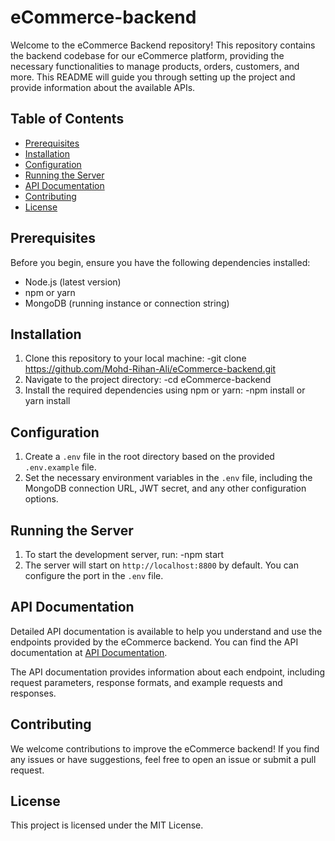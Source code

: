 # eCommerce-backend

Welcome to the eCommerce Backend repository! This repository contains the backend codebase for our eCommerce platform, providing the necessary functionalities to manage products, orders, customers, and more. This README will guide you through setting up the project and provide information about the available APIs.

## Table of Contents
- [Prerequisites](#prerequisites)
- [Installation](#installation)
- [Configuration](#configuration)
- [Running the Server](#running-the-server)
- [API Documentation](#api-documentation)
- [Contributing](#contributing)
- [License](#license)

## Prerequisites
Before you begin, ensure you have the following dependencies installed:
- Node.js (latest version)
- npm or yarn
- MongoDB (running instance or connection string)

## Installation
1. Clone this repository to your local machine:
-git clone https://github.com/Mohd-Rihan-Ali/eCommerce-backend.git
2. Navigate to the project directory:
-cd eCommerce-backend
3. Install the required dependencies using npm or yarn:
-npm install or yarn install

## Configuration
1. Create a `.env` file in the root directory based on the provided `.env.example` file.
2. Set the necessary environment variables in the `.env` file, including the MongoDB connection URL, JWT secret, and any other configuration options.

## Running the Server
1. To start the development server, run:
-npm start
2. The server will start on `http://localhost:8800` by default. You can configure the port in the `.env` file.

## API Documentation
Detailed API documentation is available to help you understand and use the endpoints provided by the eCommerce backend. You can find the API documentation at [API Documentation](https://docs.google.com/document/d/1uNvOQniejeksllzJ6jBy8f0Oz142gxWJJMrDXzRThK8/edit?usp=sharing).

The API documentation provides information about each endpoint, including request parameters, response formats, and example requests and responses.

## Contributing
We welcome contributions to improve the eCommerce backend! If you find any issues or have suggestions, feel free to open an issue or submit a pull request.

## License
This project is licensed under the MIT License.
